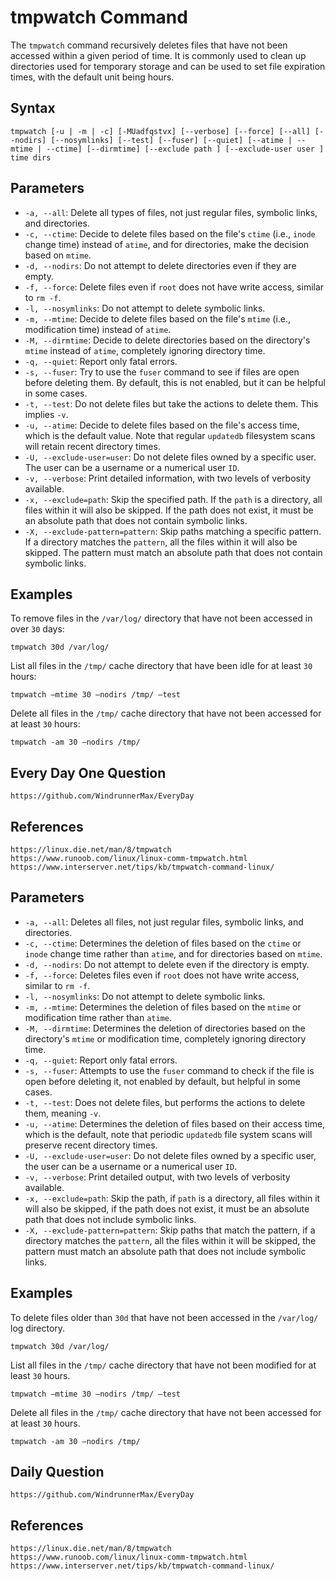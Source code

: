 # tmpwatch Command
The `tmpwatch` command recursively deletes files that have not been accessed within a given period of time. It is commonly used to clean up directories used for temporary storage and can be used to set file expiration times, with the default unit being hours.

## Syntax

```shell
tmpwatch [-u | -m | -c] [-MUadfqstvx] [--verbose] [--force] [--all] [--nodirs] [--nosymlinks] [--test] [--fuser] [--quiet] [--atime | --mtime | --ctime] [--dirmtime] [--exclude path ] [--exclude-user user ] time dirs
```

## Parameters
* `-a, --all`: Delete all types of files, not just regular files, symbolic links, and directories.
* `-c, --ctime`: Decide to delete files based on the file's `ctime` (i.e., `inode` change time) instead of `atime`, and for directories, make the decision based on `mtime`.
* `-d, --nodirs`: Do not attempt to delete directories even if they are empty.
* `-f, --force`: Delete files even if `root` does not have write access, similar to `rm -f`.
* `-l, --nosymlinks`: Do not attempt to delete symbolic links.
* `-m, --mtime`: Decide to delete files based on the file's `mtime` (i.e., modification time) instead of `atime`.
* `-M, --dirmtime`: Decide to delete directories based on the directory's `mtime` instead of `atime`, completely ignoring directory time.
* `-q, --quiet`: Report only fatal errors.
* `-s, --fuser`: Try to use the `fuser` command to see if files are open before deleting them. By default, this is not enabled, but it can be helpful in some cases.
* `-t, --test`: Do not delete files but take the actions to delete them. This implies `-v`.
* `-u, --atime`: Decide to delete files based on the file's access time, which is the default value. Note that regular `updatedb` filesystem scans will retain recent directory times.
* `-U, --exclude-user=user`: Do not delete files owned by a specific user. The user can be a username or a numerical user `ID`.
* `-v, --verbose`: Print detailed information, with two levels of verbosity available.
* `-x, --exclude=path`: Skip the specified path. If the `path` is a directory, all files within it will also be skipped. If the path does not exist, it must be an absolute path that does not contain symbolic links.
* `-X, --exclude-pattern=pattern`: Skip paths matching a specific pattern. If a directory matches the `pattern`, all the files within it will also be skipped. The pattern must match an absolute path that does not contain symbolic links.

## Examples
To remove files in the `/var/log/` directory that have not been accessed in over `30` days:

```shell
tmpwatch 30d /var/log/
```

List all files in the `/tmp/` cache directory that have been idle for at least `30` hours:

```shell
tmpwatch –mtime 30 –nodirs /tmp/ –test
```

Delete all files in the `/tmp/` cache directory that have not been accessed for at least `30` hours:

```shell
tmpwatch -am 30 –nodirs /tmp/
```

## Every Day One Question

```
https://github.com/WindrunnerMax/EveryDay
```

## References

```
https://linux.die.net/man/8/tmpwatch
https://www.runoob.com/linux/linux-comm-tmpwatch.html
https://www.interserver.net/tips/kb/tmpwatch-command-linux/
```

## Parameters
* `-a, --all`: Deletes all files, not just regular files, symbolic links, and directories.
* `-c, --ctime`: Determines the deletion of files based on the `ctime` or `inode` change time rather than `atime`, and for directories based on `mtime`.
* `-d, --nodirs`: Do not attempt to delete even if the directory is empty.
* `-f, --force`: Deletes files even if `root` does not have write access, similar to `rm -f`.
* `-l, --nosymlinks`: Do not attempt to delete symbolic links.
* `-m, --mtime`: Determines the deletion of files based on the `mtime` or modification time rather than `atime`.
* `-M, --dirmtime`: Determines the deletion of directories based on the directory's `mtime` or modification time, completely ignoring directory time.
* `-q, --quiet`: Report only fatal errors.
* `-s, --fuser`: Attempts to use the `fuser` command to check if the file is open before deleting it, not enabled by default, but helpful in some cases.
* `-t, --test`: Does not delete files, but performs the actions to delete them, meaning `-v`.
* `-u, --atime`: Determines the deletion of files based on their access time, which is the default, note that periodic `updatedb` file system scans will preserve recent directory times.
* `-U, --exclude-user=user`: Do not delete files owned by a specific user, the user can be a username or a numerical user `ID`.
* `-v, --verbose`: Print detailed output, with two levels of verbosity available.
* `-x, --exclude=path`: Skip the path, if `path` is a directory, all files within it will also be skipped, if the path does not exist, it must be an absolute path that does not include symbolic links.
* `-X, --exclude-pattern=pattern`: Skip paths that match the pattern, if a directory matches the `pattern`, all the files within it will be skipped, the pattern must match an absolute path that does not include symbolic links.

## Examples
To delete files older than `30d` that have not been accessed in the `/var/log/` log directory.

```shell
tmpwatch 30d /var/log/
```

List all files in the `/tmp/` cache directory that have not been modified for at least `30` hours.

```shell
tmpwatch –mtime 30 –nodirs /tmp/ –test
```

Delete all files in the `/tmp/` cache directory that have not been accessed for at least `30` hours.

```shell
tmpwatch -am 30 –nodirs /tmp/
```

## Daily Question
```
https://github.com/WindrunnerMax/EveryDay
```

## References
```
https://linux.die.net/man/8/tmpwatch
https://www.runoob.com/linux/linux-comm-tmpwatch.html
https://www.interserver.net/tips/kb/tmpwatch-command-linux/
```